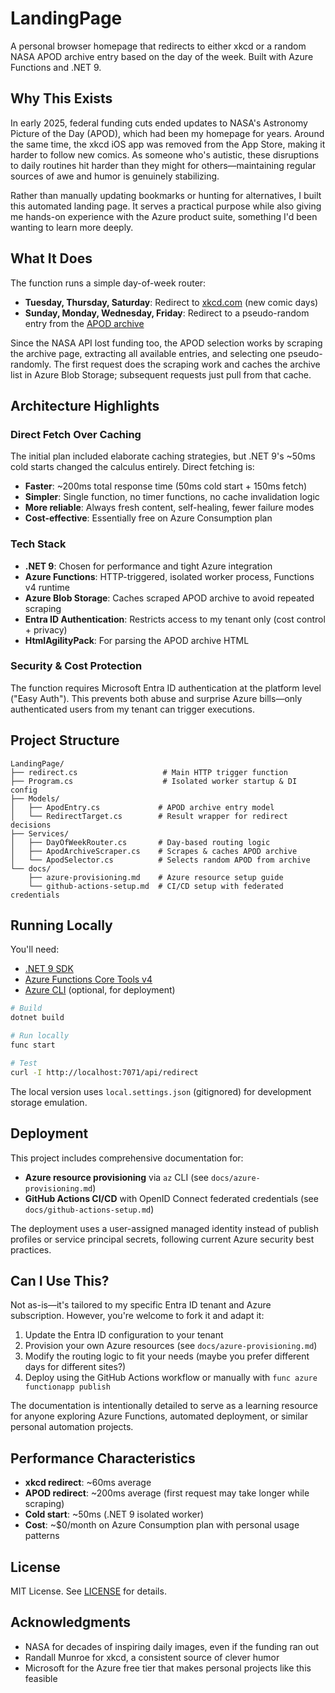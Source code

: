 # LandingPage

A personal browser homepage that redirects to either xkcd or a random NASA APOD archive entry based on the day of the week. Built with Azure Functions and .NET 9.

## Why This Exists

In early 2025, federal funding cuts ended updates to NASA's Astronomy Picture of the Day (APOD), which had been my homepage for years. Around the same time, the xkcd iOS app was removed from the App Store, making it harder to follow new comics. As someone who's autistic, these disruptions to daily routines hit harder than they might for others—maintaining regular sources of awe and humor is genuinely stabilizing.

Rather than manually updating bookmarks or hunting for alternatives, I built this automated landing page. It serves a practical purpose while also giving me hands-on experience with the Azure product suite, something I'd been wanting to learn more deeply.

## What It Does

The function runs a simple day-of-week router:

- **Tuesday, Thursday, Saturday**: Redirect to [xkcd.com](https://xkcd.com) (new comic days)
- **Sunday, Monday, Wednesday, Friday**: Redirect to a pseudo-random entry from the [APOD archive](https://apod.nasa.gov/apod/archivepix.html)

Since the NASA API lost funding too, the APOD selection works by scraping the archive page, extracting all available entries, and selecting one pseudo-randomly. The first request does the scraping work and caches the archive list in Azure Blob Storage; subsequent requests just pull from that cache.

## Architecture Highlights

### Direct Fetch Over Caching

The initial plan included elaborate caching strategies, but .NET 9's ~50ms cold starts changed the calculus entirely. Direct fetching is:

- **Faster**: ~200ms total response time (50ms cold start + 150ms fetch)
- **Simpler**: Single function, no timer functions, no cache invalidation logic
- **More reliable**: Always fresh content, self-healing, fewer failure modes
- **Cost-effective**: Essentially free on Azure Consumption plan

### Tech Stack

- **.NET 9**: Chosen for performance and tight Azure integration
- **Azure Functions**: HTTP-triggered, isolated worker process, Functions v4 runtime
- **Azure Blob Storage**: Caches scraped APOD archive to avoid repeated scraping
- **Entra ID Authentication**: Restricts access to my tenant only (cost control + privacy)
- **HtmlAgilityPack**: For parsing the APOD archive HTML

### Security & Cost Protection

The function requires Microsoft Entra ID authentication at the platform level ("Easy Auth"). This prevents both abuse and surprise Azure bills—only authenticated users from my tenant can trigger executions.

## Project Structure

```
LandingPage/
├── redirect.cs                   # Main HTTP trigger function
├── Program.cs                    # Isolated worker startup & DI config
├── Models/
│   ├── ApodEntry.cs             # APOD archive entry model
│   └── RedirectTarget.cs        # Result wrapper for redirect decisions
├── Services/
│   ├── DayOfWeekRouter.cs       # Day-based routing logic
│   ├── ApodArchiveScraper.cs    # Scrapes & caches APOD archive
│   └── ApodSelector.cs          # Selects random APOD from archive
└── docs/
    ├── azure-provisioning.md    # Azure resource setup guide
    └── github-actions-setup.md  # CI/CD setup with federated credentials
```

## Running Locally

You'll need:
- [.NET 9 SDK](https://dotnet.microsoft.com/download/dotnet/9.0)
- [Azure Functions Core Tools v4](https://learn.microsoft.com/en-us/azure/azure-functions/functions-run-local)
- [Azure CLI](https://learn.microsoft.com/en-us/cli/azure/install-azure-cli) (optional, for deployment)

```bash
# Build
dotnet build

# Run locally
func start

# Test
curl -I http://localhost:7071/api/redirect
```

The local version uses `local.settings.json` (gitignored) for development storage emulation.

## Deployment

This project includes comprehensive documentation for:

- **Azure resource provisioning** via `az` CLI (see `docs/azure-provisioning.md`)
- **GitHub Actions CI/CD** with OpenID Connect federated credentials (see `docs/github-actions-setup.md`)

The deployment uses a user-assigned managed identity instead of publish profiles or service principal secrets, following current Azure security best practices.

## Can I Use This?

Not as-is—it's tailored to my specific Entra ID tenant and Azure subscription. However, you're welcome to fork it and adapt it:

1. Update the Entra ID configuration to your tenant
2. Provision your own Azure resources (see `docs/azure-provisioning.md`)
3. Modify the routing logic to fit your needs (maybe you prefer different days for different sites?)
4. Deploy using the GitHub Actions workflow or manually with `func azure functionapp publish`

The documentation is intentionally detailed to serve as a learning resource for anyone exploring Azure Functions, automated deployment, or similar personal automation projects.

## Performance Characteristics

- **xkcd redirect**: ~60ms average
- **APOD redirect**: ~200ms average (first request may take longer while scraping)
- **Cold start**: ~50ms (.NET 9 isolated worker)
- **Cost**: ~$0/month on Azure Consumption plan with personal usage patterns

## License

MIT License. See [LICENSE](LICENSE) for details.

## Acknowledgments

- NASA for decades of inspiring daily images, even if the funding ran out
- Randall Munroe for xkcd, a consistent source of clever humor
- Microsoft for the Azure free tier that makes personal projects like this feasible
